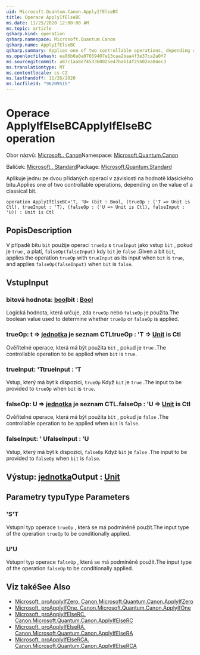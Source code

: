 ```yaml
---
uid: Microsoft.Quantum.Canon.ApplyIfElseBC
title: Operace ApplyIfElseBC
ms.date: 11/25/2020 12:00:00 AM
ms.topic: article
qsharp.kind: operation
qsharp.namespace: Microsoft.Quantum.Canon
qsharp.name: ApplyIfElseBC
qsharp.summary: Applies one of two controllable operations, depending on the value of a classical bit.
ms.openlocfilehash: ea06b0a0a07659407e13caa2baa4f3e37ca2a0f7
ms.sourcegitcommit: a87c1aa8e7453360025e47ba614f25b02ea84ec3
ms.translationtype: MT
ms.contentlocale: cs-CZ
ms.lasthandoff: 11/26/2020
ms.locfileid: "96209515"
---
```

# <a name="applyifelsebc-operation"></a><span data-ttu-id="601dc-102">Operace ApplyIfElseBC</span><span class="sxs-lookup"><span data-stu-id="601dc-102">ApplyIfElseBC operation</span></span>

<span data-ttu-id="601dc-103">Obor názvů: [Microsoft.. Canon](xref:Microsoft.Quantum.Canon)</span><span class="sxs-lookup"><span data-stu-id="601dc-103">Namespace: [Microsoft.Quantum.Canon](xref:Microsoft.Quantum.Canon)</span></span>

<span data-ttu-id="601dc-104">Balíček: [Microsoft.. Standard](https://nuget.org/packages/Microsoft.Quantum.Standard)</span><span class="sxs-lookup"><span data-stu-id="601dc-104">Package: [Microsoft.Quantum.Standard](https://nuget.org/packages/Microsoft.Quantum.Standard)</span></span>


<span data-ttu-id="601dc-105">Aplikuje jednu ze dvou přidaných operací v závislosti na hodnotě klasického bitu.</span><span class="sxs-lookup"><span data-stu-id="601dc-105">Applies one of two controllable operations, depending on the value of a classical bit.</span></span>

```qsharp
operation ApplyIfElseBC<'T, 'U> (bit : Bool, (trueOp : ('T => Unit is Ctl), trueInput : 'T), (falseOp : ('U => Unit is Ctl), falseInput : 'U)) : Unit is Ctl
```


## <a name="description"></a><span data-ttu-id="601dc-106">Popis</span><span class="sxs-lookup"><span data-stu-id="601dc-106">Description</span></span>

<span data-ttu-id="601dc-107">V případě bitu `bit` použije operaci `trueOp` s `trueInput` jako vstup `bit` , pokud je `true` , a platí, `falseOp(falseInput)` kdy `bit` je `false` .</span><span class="sxs-lookup"><span data-stu-id="601dc-107">Given a bit `bit`, applies the operation `trueOp` with `trueInput` as its input when `bit` is `true`, and applies `falseOp(falseInput)` when `bit` is `false`.</span></span>

## <a name="input"></a><span data-ttu-id="601dc-108">Vstup</span><span class="sxs-lookup"><span data-stu-id="601dc-108">Input</span></span>

### <a name="bit--bool"></a><span data-ttu-id="601dc-109">bitová hodnota: [bool](xref:microsoft.quantum.lang-ref.bool)</span><span class="sxs-lookup"><span data-stu-id="601dc-109">bit : [Bool](xref:microsoft.quantum.lang-ref.bool)</span></span>

<span data-ttu-id="601dc-110">Logická hodnota, která určuje, zda `trueOp` nebo `falseOp` je použita.</span><span class="sxs-lookup"><span data-stu-id="601dc-110">The boolean value used to determine whether `trueOp` or `falseOp` is applied.</span></span>


### <a name="trueop--t--unit--is-ctl"></a><span data-ttu-id="601dc-111">trueOp: t => [jednotka](xref:microsoft.quantum.lang-ref.unit)  je seznam CTL</span><span class="sxs-lookup"><span data-stu-id="601dc-111">trueOp : 'T => [Unit](xref:microsoft.quantum.lang-ref.unit)  is Ctl</span></span>

<span data-ttu-id="601dc-112">Ověřitelné operace, která má být použita `bit` , pokud je `true` .</span><span class="sxs-lookup"><span data-stu-id="601dc-112">The controllable operation to be applied when `bit` is `true`.</span></span>


### <a name="trueinput--t"></a><span data-ttu-id="601dc-113">trueInput: 'T</span><span class="sxs-lookup"><span data-stu-id="601dc-113">trueInput : 'T</span></span>

<span data-ttu-id="601dc-114">Vstup, který má být k dispozici, `trueOp` Když `bit` je `true` .</span><span class="sxs-lookup"><span data-stu-id="601dc-114">The input to be provided to `trueOp` when `bit` is `true`.</span></span>


### <a name="falseop--u--unit--is-ctl"></a><span data-ttu-id="601dc-115">falseOp: U => [jednotka](xref:microsoft.quantum.lang-ref.unit)  je seznam CTL.</span><span class="sxs-lookup"><span data-stu-id="601dc-115">falseOp : 'U => [Unit](xref:microsoft.quantum.lang-ref.unit)  is Ctl</span></span>

<span data-ttu-id="601dc-116">Ověřitelné operace, která má být použita `bit` , pokud je `false` .</span><span class="sxs-lookup"><span data-stu-id="601dc-116">The controllable operation to be applied when `bit` is `false`.</span></span>


### <a name="falseinput--u"></a><span data-ttu-id="601dc-117">falseInput: ' U</span><span class="sxs-lookup"><span data-stu-id="601dc-117">falseInput : 'U</span></span>

<span data-ttu-id="601dc-118">Vstup, který má být k dispozici, `falseOp` Když `bit` je `false` .</span><span class="sxs-lookup"><span data-stu-id="601dc-118">The input to be provided to `falseOp` when `bit` is `false`.</span></span>



## <a name="output--unit"></a><span data-ttu-id="601dc-119">Výstup: [jednotka](xref:microsoft.quantum.lang-ref.unit)</span><span class="sxs-lookup"><span data-stu-id="601dc-119">Output : [Unit](xref:microsoft.quantum.lang-ref.unit)</span></span>



## <a name="type-parameters"></a><span data-ttu-id="601dc-120">Parametry typu</span><span class="sxs-lookup"><span data-stu-id="601dc-120">Type Parameters</span></span>

### <a name="t"></a><span data-ttu-id="601dc-121">'S</span><span class="sxs-lookup"><span data-stu-id="601dc-121">'T</span></span>

<span data-ttu-id="601dc-122">Vstupní typ operace `trueOp` , která se má podmíněně použít.</span><span class="sxs-lookup"><span data-stu-id="601dc-122">The input type of the operation `trueOp` to be conditionally applied.</span></span>
### <a name="u"></a><span data-ttu-id="601dc-123">U</span><span class="sxs-lookup"><span data-stu-id="601dc-123">'U</span></span>

<span data-ttu-id="601dc-124">Vstupní typ operace `falseOp` , která se má podmíněně použít.</span><span class="sxs-lookup"><span data-stu-id="601dc-124">The input type of the operation `falseOp` to be conditionally applied.</span></span>

## <a name="see-also"></a><span data-ttu-id="601dc-125">Viz také</span><span class="sxs-lookup"><span data-stu-id="601dc-125">See Also</span></span>

- [<span data-ttu-id="601dc-126">Microsoft. proApplyIfZero. Canon.</span><span class="sxs-lookup"><span data-stu-id="601dc-126">Microsoft.Quantum.Canon.ApplyIfZero</span></span>](xref:Microsoft.Quantum.Canon.ApplyIfZero)
- [<span data-ttu-id="601dc-127">Microsoft. proApplyIfOne. Canon.</span><span class="sxs-lookup"><span data-stu-id="601dc-127">Microsoft.Quantum.Canon.ApplyIfOne</span></span>](xref:Microsoft.Quantum.Canon.ApplyIfOne)
- [<span data-ttu-id="601dc-128">Microsoft. proApplyIfElseRC. Canon.</span><span class="sxs-lookup"><span data-stu-id="601dc-128">Microsoft.Quantum.Canon.ApplyIfElseRC</span></span>](xref:Microsoft.Quantum.Canon.ApplyIfElseRC)
- [<span data-ttu-id="601dc-129">Microsoft. proApplyIfElseRA. Canon.</span><span class="sxs-lookup"><span data-stu-id="601dc-129">Microsoft.Quantum.Canon.ApplyIfElseRA</span></span>](xref:Microsoft.Quantum.Canon.ApplyIfElseRA)
- [<span data-ttu-id="601dc-130">Microsoft. proApplyIfElseRCA. Canon.</span><span class="sxs-lookup"><span data-stu-id="601dc-130">Microsoft.Quantum.Canon.ApplyIfElseRCA</span></span>](xref:Microsoft.Quantum.Canon.ApplyIfElseRCA)